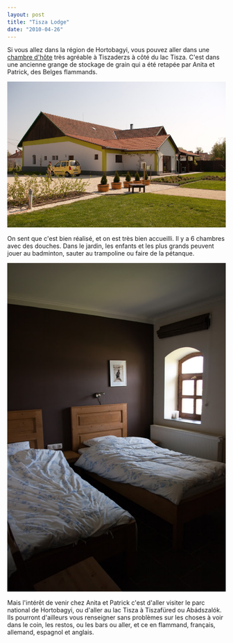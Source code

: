 ```yaml
---
layout: post
title: "Tisza Lodge"
date: "2010-04-26"
---
```


Si vous allez dans la région de Hortobagyi, vous pouvez aller dans une [chambre d'hôte](http://www.tiszalodge.com/) très agréable à Tiszaderzs à côté du lac Tisza. C'est dans une ancienne grange de stockage de grain qui a été retapée par Anita et Patrick, des Belges flammands.

![](images/IMGP8378.jpg)

On sent que c'est bien réalisé, et on est très bien accueilli. Il y a 6 chambres avec des douches. Dans le jardin, les enfants et les plus grands peuvent jouer au badminton, sauter au trampoline ou faire de la pétanque.

![](images/IMGP8381.jpg)

Mais l'intérêt de venir chez Anita et Patrick c'est d'aller visiter le parc national de Hortobagyi, ou d'aller au lac Tisza à Tiszafüred ou Abádszalók. Ils pourront d'ailleurs vous renseigner sans problèmes sur les choses à voir dans le coin, les restos, ou les bars ou aller, et ce en flammand, français, allemand, espagnol et anglais.
